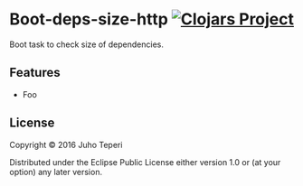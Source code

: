 # Boot-deps-size-http [![Clojars Project](https://img.shields.io/clojars/v/metosin/boot-deps-size-http.svg)](https://clojars.org/metosin/boot-deps-size-http)

Boot task to check size of dependencies.

## Features

- Foo

## License

Copyright © 2016 Juho Teperi

Distributed under the Eclipse Public License either version 1.0 or (at your option) any later version.
